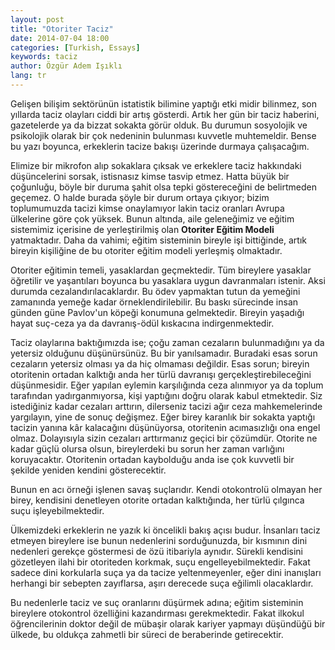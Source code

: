 ```yaml
---
layout: post
title: "Otoriter Taciz"
date: 2014-07-04 18:00
categories: [Turkish, Essays]
keywords: taciz
author: Özgür Adem Işıklı
lang: tr
---
```


Gelişen bilişim sektörünün istatistik bilimine yaptığı etki midir bilinmez, son yıllarda taciz olayları ciddi bir artış gösterdi. Artık her gün bir taciz haberini, gazetelerde ya da bizzat sokakta görür olduk. Bu durumun sosyolojik ve psikolojik olarak bir çok nedeninin bulunması kuvvetle muhtemeldir. Bense bu yazı boyunca, erkeklerin tacize bakışı üzerinde durmaya çalışacağım.

Elimize bir mikrofon alıp sokaklara çıksak ve erkeklere taciz hakkındaki düşüncelerini sorsak, istisnasız kimse tasvip etmez. Hatta büyük bir çoğunluğu, böyle bir duruma şahit olsa tepki göstereceğini de belirtmeden geçemez. O halde burada şöyle bir durum ortaya çıkıyor; bizim toplumumuzda tacizi kimse onaylamıyor lakin taciz oranları Avrupa ülkelerine göre çok yüksek. Bunun altında, aile geleneğimiz ve eğitim sistemimiz içerisine de yerleştirilmiş olan <strong>Otoriter Eğitim Modeli</strong> yatmaktadır. Daha da vahimi; eğitim sisteminin bireyle işi bittiğinde, artık bireyin kişiliğine de bu otoriter eğitim modeli yerleşmiş olmaktadır.

Otoriter eğitimin temeli, yasaklardan geçmektedir. Tüm bireylere yasaklar öğretilir ve yaşantıları boyunca bu yasaklara uygun davranmaları istenir. Aksi durumda cezalandırılacaklardır. Bu ödev yapmaktan tutun da yemeğini zamanında yemeğe kadar örneklendirilebilir. Bu baskı sürecinde insan günden güne Pavlov'un köpeği konumuna gelmektedir. Bireyin yaşadığı hayat suç-ceza ya da davranış-ödül kıskacına indirgenmektedir.

Taciz olaylarına baktığımızda ise; çoğu zaman cezaların bulunmadığını ya da yetersiz olduğunu düşünürsünüz. Bu bir yanılsamadır. Buradaki esas sorun cezaların yetersiz olması ya da hiç olmaması değildir. Esas sorun; bireyin otoritenin ortadan kalktığı anda her türlü davranışı gerçekleştirebileceğini düşünmesidir. Eğer yapılan eylemin karşılığında ceza alınmıyor ya da toplum tarafından yadırganmıyorsa, kişi yaptığını doğru olarak kabul etmektedir. Siz istediğiniz kadar cezaları arttırın, dilerseniz tacizi ağır ceza mahkemelerinde yargılayın, yine de sonuç değişmez. Eğer birey karanlık bir sokakta yaptığı tacizin yanına kâr kalacağını düşünüyorsa, otoritenin acımasızlığı ona engel olmaz. Dolayısıyla sizin cezaları arttırmanız geçici bir çözümdür. Otorite ne kadar güçlü olursa olsun, bireylerdeki bu sorun her zaman varlığını koruyacaktır. Otoritenin ortadan kaybolduğu anda ise çok kuvvetli bir şekilde yeniden kendini gösterecektir.

Bunun en acı örneği işlenen savaş suçlarıdır. Kendi otokontrolü olmayan her birey, kendisini denetleyen otorite ortadan kalktığında, her türlü çılgınca suçu işleyebilmektedir.

Ülkemizdeki erkeklerin ne yazık ki öncelikli bakış açısı budur. İnsanları taciz etmeyen bireylere ise bunun nedenlerini sorduğunuzda, bir kısmının dini nedenleri gerekçe göstermesi de özü itibariyla aynıdır. Sürekli kendisini gözetleyen ilahi bir otoriteden korkmak, suçu engelleyebilmektedir. Fakat sadece dini korkularla suça ya da tacize yeltenmeyenler, eğer dini inanışları herhangi bir sebepten zayıflarsa, aşırı derecede suça eğilimli olacaklardır.

Bu nedenlerle taciz ve suç oranlarını düşürmek adına; eğitim sisteminin bireylere otokontrol özelliğini kazandırması gerekmektedir. Fakat ilkokul öğrencilerinin doktor değil de mübaşir olarak kariyer yapmayı düşündüğü bir ülkede, bu oldukça zahmetli bir süreci de beraberinde getirecektir.

